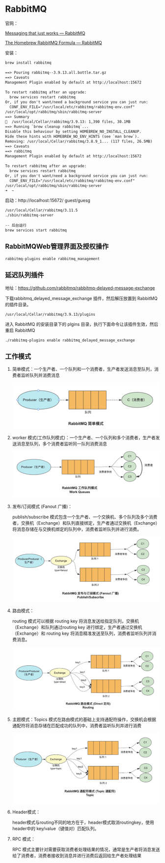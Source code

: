 # RabbitMQ

官网：

[Messaging that just works — RabbitMQ](https://www.rabbitmq.com/)

[The Homebrew RabbitMQ Formula — RabbitMQ](https://www.rabbitmq.com/install-homebrew.html)

安装：

```shell
brew install rabbitmq

==> Pouring rabbitmq--3.9.13.all.bottle.tar.gz
==> Caveats
Management Plugin enabled by default at http://localhost:15672

To restart rabbitmq after an upgrade:
  brew services restart rabbitmq
Or, if you don't want/need a background service you can just run:
  CONF_ENV_FILE="/usr/local/etc/rabbitmq/rabbitmq-env.conf" /usr/local/opt/rabbitmq/sbin/rabbitmq-server
==> Summary
🍺  /usr/local/Cellar/rabbitmq/3.9.13: 1,390 files, 30.1MB
==> Running `brew cleanup rabbitmq`...
Disable this behaviour by setting HOMEBREW_NO_INSTALL_CLEANUP.
Hide these hints with HOMEBREW_NO_ENV_HINTS (see `man brew`).
Removing: /usr/local/Cellar/rabbitmq/3.8.9_1... (117 files, 26.5MB)
==> Caveats
==> rabbitmq
Management Plugin enabled by default at http://localhost:15672

To restart rabbitmq after an upgrade:
  brew services restart rabbitmq
Or, if you don't want/need a background service you can just run:
  CONF_ENV_FILE="/usr/local/etc/rabbitmq/rabbitmq-env.conf" /usr/local/opt/rabbitmq/sbin/rabbitmq-server
➜  ~
```

启动：http://localhost:15672/ guest/guesg

```shell
/usr/local/Cellar/rabbitmq/3.11.5
./sbin/rabbitmq-server

-- 后台运行
brew services start rabbitmq
```

## RabbitMQWeb管理界面及授权操作

```shell
rabbitmq-plugins enable rabbitmq_management
```

## 延迟队列插件

地址：https://github.com/rabbitmq/rabbitmq-delayed-message-exchange

下载rabbitmq_delayed_message_exchange 插件，然后解压放置到 RabbitMQ 的插件目录。

```
/usr/local/Cellar/rabbitmq/3.9.13/plugins
```

进入 RabbitMQ 的安装目录下的 plgins 目录，执行下面命令让该插件生效，然后重启 RabbitMQ

```
./rabbitmq-plugins enable rabbitmq_delayed_message_exchange
```

## 工作模式

1. 简单模式：一个生产者、一个队列和一个消费者，生产者发送消息至队列，消费者监听队列并消费消息

   ![image-20220321094943631](image/image-20220321094943631.png)

2. worker 模式(工作队列模式)：一个生产者、一个队列和多个消费者，生产者发送消息至队列，多个消费者监听同一队列消费消息

   ![image-20220321095303551](image/image-20220321095303551.png)

3. 发布/订阅模式 (Fanout 广播)：

   publish/subscribe 模式包含一个生产者、一个交换机、多个队列及多个消费者，交换机（Exchange）和队列直接绑定，生产者通过交换机（Exchange）将消息存储在与交换机绑定的队列中，消费者监听队列并进行消费。

   ![image-20220321095916526](image/image-20220321095916526.png)

4. 路由模式：

   routing 模式可以根据 routing key 将消息发送给指定队列，交换机（Exchange）和队列通过routing key 进行绑定，生产者通过交换机（Exchange）和 routing key 将消息精准发送至队列，消费者监听队列并消费消息。

   ![image-20220321100130790](image/image-20220321100130790.png)

5. 主题模式：Topics 模式在路由模式的基础上支持通配符操作，交换机会根据通配符将消息存储在匹配成功的队列中，消费者监听队列并进行消费

   ![image-20220321100412645](image/image-20220321100412645.png)

6. Header模式：

   header模式与routing不同的地方在于，header模式取消routingkey，使用header中的 key/value（键值对）匹配队列。

   

7. RPC 模式：

   RPC 模式主要针对需要获取消费者处理结果的情况，通常是生产者将消息发送给了消费者，消费者接收到消息并进行消费后返回给生产者处理结果